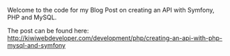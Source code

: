 Welcome to the code for my Blog Post on creating an API with Symfony, PHP and MySQL.

The post can be found here: http://kiwiwebdeveloper.com/development/php/creating-an-api-with-php-mysql-and-symfony